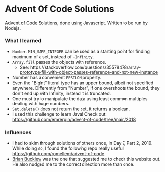 # Advent Of Code Solutions

[Advent of Code](https://adventofcode.com/) Solutions, done using Javascript. Written to be run by Nodejs.

### What I learned

-   `Number.MIN_SAFE_INTEGER` can be used as a starting point for finding maximum of a set, instead of `-Infinity`.
-   `Array.fill` passes the objects with reference.
    -   See: https://stackoverflow.com/questions/35578478/array-prototype-fill-with-object-passes-reference-and-not-new-instance
-   Number has a convenient `EPSILON` property.
-   Even the "BigInt" literal type has an upper bound, albeit not specified anywhere. Differently from "Number", if one overshoots the bound, they don't end up with Infinity, instead it is truncated.
-   One must try to manipulate the data using least common multiples dealing with huge numbers.
-   `Set.delete()` does not return the set, it returns a boolean.
- I used this challenge to learn Java! Check out: https://github.com/emrergin/advent-of-code/tree/main/2018

### Influences

-   I had to skim through solutions of others once, in Day 7, Part 2, 2019. While doing so, I found the following repo really useful: https://github.com/romellem/advent-of-code.
-   [Brian Bucklew](https://twitter.com/unormal) was the one that suggested me to check this website out. He also nudged me to the correct direction more than once.
